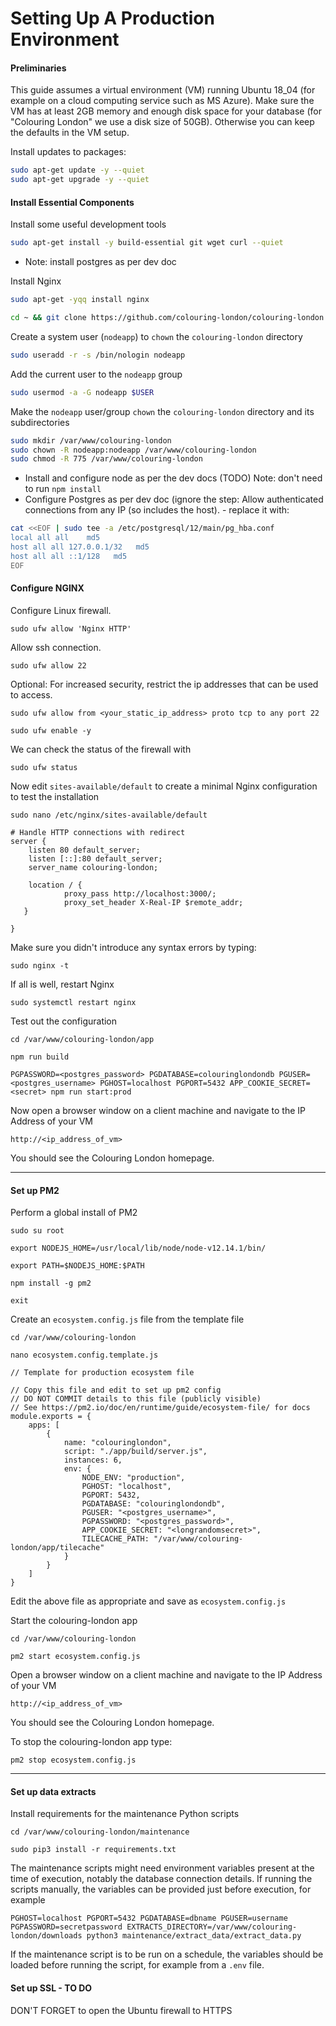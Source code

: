 # Setting Up A Production Environment


#### Preliminaries

This guide assumes a virtual environment (VM) running Ubuntu 18_04 (for example on a cloud computing service such as MS Azure). Make sure the VM has at least 2GB memory and enough disk space for your database (for "Colouring London" we use a disk size of 50GB). Otherwise you can keep the defaults in the VM setup.

<!-- - TODO: add private key download etc -->

Install updates to packages:

```bash
sudo apt-get update -y --quiet
sudo apt-get upgrade -y --quiet
```

#### Install Essential Components

Install some useful development tools

```bash
sudo apt-get install -y build-essential git wget curl --quiet
```

- Note: install postgres as per dev doc

Install Nginx

```bash
sudo apt-get -yqq install nginx
```

```bash
cd ~ && git clone https://github.com/colouring-london/colouring-london.git
```

Create a system user (`nodeapp`) to `chown` the `colouring-london` directory

```bash
sudo useradd -r -s /bin/nologin nodeapp
```

Add the current user to the `nodeapp` group

```bash
sudo usermod -a -G nodeapp $USER
```

Make the `nodeapp` user/group `chown` the `colouring-london` directory and its subdirectories

```bash
sudo mkdir /var/www/colouring-london
sudo chown -R nodeapp:nodeapp /var/www/colouring-london
sudo chmod -R 775 /var/www/colouring-london
```

- Install and configure node as per the dev docs (TODO) Note: don't need to run `npm install`
- Configure Postgres as per dev doc (ignore the step: Allow authenticated connections from any IP (so includes the host). - replace it with:

```bash
cat <<EOF | sudo tee -a /etc/postgresql/12/main/pg_hba.conf
local all all    md5 
host all all 127.0.0.1/32   md5 
host all all ::1/128   md5
EOF
```

<!-- Change the below to the above -->
<!-- ```bash
echo "host    all             all             all                     md5" | sudo tee --append /etc/postgresql/12/main/pg_hba.conf > /dev/null
``` -->

<!-- TODO: make the clwebapp user not a superuser for prod -->

#### Configure NGINX

Configure Linux firewall.

`sudo ufw allow 'Nginx HTTP'`

Allow ssh connection.

`sudo ufw allow 22`

Optional: For increased security, restrict the ip addresses that can be used to access.

`sudo ufw allow from <your_static_ip_address> proto tcp to any port 22`

`sudo ufw enable -y`

We can check the status of the firewall with

`sudo ufw status`


Now edit `sites-available/default` to create a minimal Nginx configuration to test the installation

`sudo nano /etc/nginx/sites-available/default`



	# Handle HTTP connections with redirect
	server {
	    listen 80 default_server;
	    listen [::]:80 default_server;
	    server_name colouring-london;
	    
	    location / {
                proxy_pass http://localhost:3000/;
                proxy_set_header X-Real-IP $remote_addr;
       }

	}
	


Make sure you didn't introduce any syntax errors by typing:

`sudo nginx -t`


If all is well, restart Nginx

`sudo systemctl restart nginx`



Test out the configuration

`cd /var/www/colouring-london/app`


`npm run build`


`PGPASSWORD=<postgres_password> PGDATABASE=colouringlondondb PGUSER=<postgres_username> PGHOST=localhost PGPORT=5432 APP_COOKIE_SECRET=<secret> npm run start:prod`

Now open a browser window on a client machine and navigate to the IP Address of your VM

`http://<ip_address_of_vm>`

You should see the Colouring London homepage.


***


#### Set up PM2

Perform a global install of PM2

`sudo su root`

`export NODEJS_HOME=/usr/local/lib/node/node-v12.14.1/bin/`

`export PATH=$NODEJS_HOME:$PATH`

`npm install -g pm2`

`exit`


Create an `ecosystem.config.js` file from the template file

`cd /var/www/colouring-london`

`nano ecosystem.config.template.js`


	// Template for production ecosystem file
	
	// Copy this file and edit to set up pm2 config
	// DO NOT COMMIT details to this file (publicly visible)
	// See https://pm2.io/doc/en/runtime/guide/ecosystem-file/ for docs
	module.exports = {
	    apps: [
	        {
	            name: "colouringlondon",
	            script: "./app/build/server.js",
	            instances: 6,
	            env: {
	                NODE_ENV: "production",
	                PGHOST: "localhost",
	                PGPORT: 5432,
	                PGDATABASE: "colouringlondondb",
	                PGUSER: "<postgres_username>",
	                PGPASSWORD: "<postgres_password>",
	                APP_COOKIE_SECRET: "<longrandomsecret>",
	                TILECACHE_PATH: "/var/www/colouring-london/app/tilecache"
	            }
	        }
	    ]
	}

Edit the above file as appropriate and save as `ecosystem.config.js`


Start the colouring-london app

`cd /var/www/colouring-london`

`pm2 start ecosystem.config.js`

Open a browser window on a client machine and navigate to the IP Address of your VM

`http://<ip_address_of_vm>`

You should see the Colouring London homepage.

To stop the colouring-london app type:

`pm2 stop ecosystem.config.js`


***

#### Set up data extracts

Install requirements for the maintenance Python scripts

`cd /var/www/colouring-london/maintenance`

`sudo pip3 install -r requirements.txt`

The maintenance scripts might need environment variables present at the time of execution, notably the database connection details.
If running the scripts manually, the variables can be provided just before execution, for example

`PGHOST=localhost PGPORT=5432 PGDATABASE=dbname PGUSER=username PGPASSWORD=secretpassword EXTRACTS_DIRECTORY=/var/www/colouring-london/downloads python3 maintenance/extract_data/extract_data.py`

If the maintenance script is to be run on a schedule, the variables should be loaded before running the script, for example from a `.env` file.


#### Set up SSL - TO DO

DON'T FORGET to open the Ubuntu firewall to HTTPS


